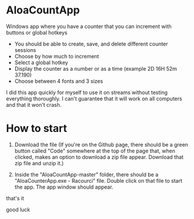 # AloaCountApp

Windows app where you have a counter that you can increment with buttons or global hotkeys
- You should be able to create, save, and delete different counter sessions
- Choose by how much to increment
- Select a global hotkey
- Display the counter as a number or as a time (example 2D 16H 52m 37.190)
- Choose between 4 fonts and 3 sizes

I did this app quickly for myself to use it on streams without testing everything thoroughly.
I can't guarantee that it will work on all computers and that it won't crash.

# How to start

1) Download the file
(If you're on the Github page, there should be a green button called "Code" somewhere at the top of the page that, when clicked, makes an option to download a zip file appear. Download that zip file and unzip it.)

2) Inside the "AloaCountApp-master" folder, there should be a "AloaCounterApp.exe - Racourci" file. Double click on that file to start the app. The app window should appear.

that's it

good luck
